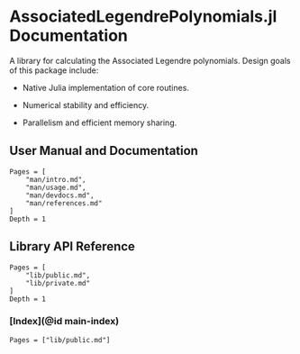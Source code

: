 # AssociatedLegendrePolynomials.jl Documentation

A library for calculating the Associated Legendre polynomials.
Design goals of this package include:

  * Native Julia implementation of core routines.

  * Numerical stability and efficiency.

  * Parallelism and efficient memory sharing.

## User Manual and Documentation
```@contents
Pages = [
    "man/intro.md",
    "man/usage.md",
    "man/devdocs.md",
    "man/references.md"
]
Depth = 1
```

## Library API Reference
```@contents
Pages = [
    "lib/public.md",
    "lib/private.md"
]
Depth = 1
```

### [Index](@id main-index)
```@index
Pages = ["lib/public.md"]
```
